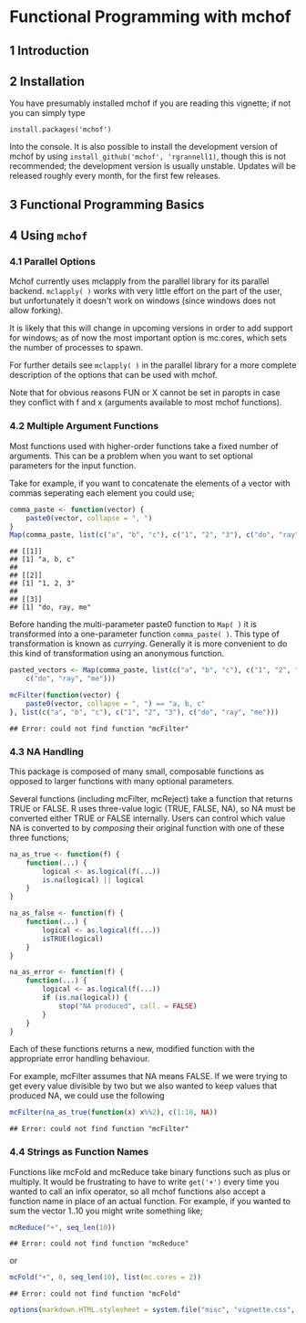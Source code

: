 <!--
%\VignetteEngine{knitr}
%\VignetteIndexEntry{Functional Programming with mchof}
-->

Functional Programming with mchof
=================================

## 1 Introduction

## 2 Installation

You have presumably installed mchof if you are reading this vignette; if not
you can simply type
```
install.packages('mchof')
```
Into the console. It is also possible to install the 
development version of mchof by using `install_github('mchof', 'rgrannell1)`, 
though this is not recommended; the development version is usually unstable. 
Updates will be released roughly every month, for the first few releases.

## 3 Functional Programming Basics

## 4 Using `mchof`

### 4.1 Parallel Options

Mchof currently uses mclapply from the parallel library for its parallel backend. 
`mclapply( )` works with very little effort on the part of the user, but unfortunately
it doesn't work on windows (since windows does not allow forking). 

It is likely that this will change in upcoming versions in order to add support for windows;
as of now the most important option is mc.cores, which sets the number of 
processes to spawn. 

For further details see `mclapply( )` in the parallel library for a more complete 
description of the options that can be used with mchof. 

Note that for obvious reasons FUN or X cannot be set in paropts in case they
conflict with f and x (arguments available to most mchof functions).

### 4.2 Multiple Argument Functions

Most functions used with higher-order functions take a fixed number of arguments.
This can be a problem when you want to set optional parameters for the input function.

Take for example, if you want to concatenate the elements of a vector with commas
seperating each element you could use;


```r
comma_paste <- function(vector) {
    paste0(vector, collapse = ", ")
}
Map(comma_paste, list(c("a", "b", "c"), c("1", "2", "3"), c("do", "ray", "me")))
```

```
## [[1]]
## [1] "a, b, c"
## 
## [[2]]
## [1] "1, 2, 3"
## 
## [[3]]
## [1] "do, ray, me"
```


Before handing the multi-parameter paste0 function to `Map( )` it is transformed
into a one-parameter function `comma_paste( )`. This type of transformation is 
known as *currying*. Generally it is more convenient to do this kind of transformation
using an anonymous function.


```r
pasted_vectors <- Map(comma_paste, list(c("a", "b", "c"), c("1", "2", "3"), 
    c("do", "ray", "me")))

mcFilter(function(vector) {
    paste0(vector, collapse = ", ") == "a, b, c"
}, list(c("a", "b", "c"), c("1", "2", "3"), c("do", "ray", "me")))
```

```
## Error: could not find function "mcFilter"
```


### 4.3 NA Handling

This package is composed of many small, composable functions as opposed to larger 
functions with many optional parameters. 

Several functions (including mcFilter, mcReject) take a function that returns
TRUE or FALSE. R uses three-value logic (TRUE, FALSE, NA), so NA must be converted
either TRUE or FALSE internally. Users can control which value
NA is converted to by *composing* their original function with one of these 
three functions;


```r
na_as_true <- function(f) {
    function(...) {
        logical <- as.logical(f(...))
        is.na(logical) || logical
    }
}
```



```r
na_as_false <- function(f) {
    function(...) {
        logical <- as.logical(f(...))
        isTRUE(logical)
    }
}
```



```r
na_as_error <- function(f) {
    function(...) {
        logical <- as.logical(f(...))
        if (is.na(logical)) {
            stop("NA produced", call. = FALSE)
        }
    }
}
```


Each of these functions returns a new, modified function with the appropriate
error handling behaviour.

For example, mcFilter assumes that NA means FALSE. If we were trying to get every
value divisible by two but we also wanted to keep values that produced NA, we 
could use the following


```r
mcFilter(na_as_true(function(x) x%%2), c(1:10, NA))
```

```
## Error: could not find function "mcFilter"
```


### 4.4 Strings as Function Names

Functions like mcFold and mcReduce take binary functions such as plus or multiply.
It would be frustrating to have to write `get('+')` every time you wanted to call
an infix operator, so all mchof functions also accept a function name
in place of an actual function. For example, if you wanted to sum the vector 
1..10 you might write something like; 


```r
mcReduce("+", seq_len(10))
```

```
## Error: could not find function "mcReduce"
```


or


```r
mcFold("+", 0, seq_len(10), list(mc.cores = 2))
```

```
## Error: could not find function "mcFold"
```



```r
options(markdown.HTML.stylesheet = system.file("misc", "vignette.css", package = "knitr"))
```

